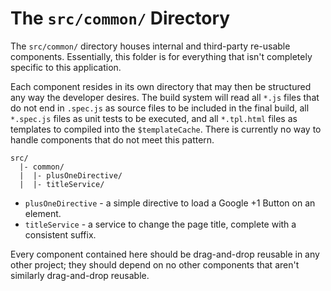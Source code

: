 # The `src/common/` Directory

The `src/common/` directory houses internal and third-party re-usable
components. Essentially, this folder is for everything that isn't completely
specific to this application.

Each component resides in its own directory that may then be structured any way
the developer desires. The build system will read all `*.js` files that do not
end in `.spec.js` as source files to be included in the final build, all
`*.spec.js` files as unit tests to be executed, and all `*.tpl.html` files as
templates to compiled into the `$templateCache`. There is currently no way to
handle components that do not meet this pattern.

```
src/
  |- common/
  |  |- plusOneDirective/
  |  |- titleService/
```

- `plusOneDirective` - a simple directive to load a Google +1 Button on an element.
- `titleService` - a service to change the page title, complete with a
  consistent suffix.

Every component contained here should be drag-and-drop reusable in any other
project; they should depend on no other components that aren't similarly
drag-and-drop reusable.
